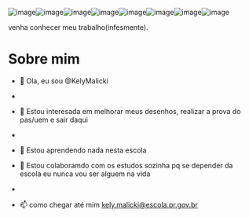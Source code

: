 ![image](https://github.com/KelyMalicki/KelyMalicki/assets/116094747/7b3d11a2-05c7-41eb-86d2-25268373b301)![image](https://github.com/KelyMalicki/KelyMalicki/assets/116094747/17967daf-e9cc-4d2f-a8d4-e4ec50a10e8d)![image](https://github.com/KelyMalicki/KelyMalicki/assets/116094747/df7a3ea5-9e69-4759-bd18-756a651b5c1c)![image](https://github.com/KelyMalicki/KelyMalicki/assets/116094747/5046af6c-9d91-4c07-aab0-3812feed88b7)![image](https://github.com/KelyMalicki/KelyMalicki/assets/116094747/0d57c34e-9426-4275-99d8-a8fec550141f)![image](https://github.com/KelyMalicki/KelyMalicki/assets/116094747/b948836f-f20f-4063-94a8-3342d0184c34)![image](https://github.com/KelyMalicki/KelyMalicki/assets/116094747/53de7253-e5e5-4f04-8c04-92545dbc875e)![image](https://github.com/KelyMalicki/KelyMalicki/assets/116094747/3662b4bc-b90f-436f-9ffa-a9cfd52cb210)








 
 venha conhecer meu trabalho(infesmente).
 
 # Sobre mim
 
- 👋 Ola, eu sou @KelyMalicki
- 
- 👀 Estou interesada em melhorar meus desenhos, realizar a prova do pas/uem e sair daqui
- 
- 🌱 Estou aprendendo nada nesta escola
  
- 💞️ Estou colaboramdo com os estudos sozinha pq se depender da escola eu nunca vou ser alguem na vida 
- 
- 📫 como chegar até mim kely.malicki@escola.pr.gov.br

<!---
KelyMalicki/KelyMalicki is a ✨ special ✨ repository because its `README.md` (this file) appears on your GitHub profile.
You can click the Preview link to take a look at your changes.
--->
